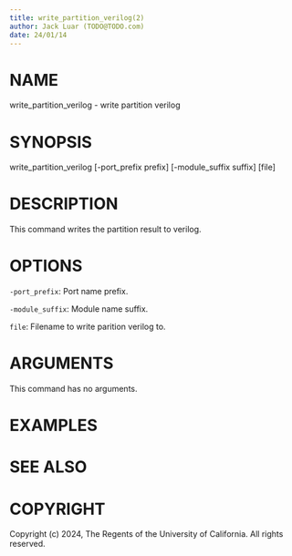 ```yaml
---
title: write_partition_verilog(2)
author: Jack Luar (TODO@TODO.com)
date: 24/01/14
---
```


# NAME

write_partition_verilog - write partition verilog

# SYNOPSIS

write_partition_verilog
    [-port_prefix prefix]
    [-module_suffix suffix]
    [file]


# DESCRIPTION

This command writes the partition result to verilog.

# OPTIONS

`-port_prefix`:  Port name prefix.

`-module_suffix`:  Module name suffix.

`file`:  Filename to write parition verilog to.

# ARGUMENTS

This command has no arguments.

# EXAMPLES

# SEE ALSO

# COPYRIGHT

Copyright (c) 2024, The Regents of the University of California. All rights reserved.
